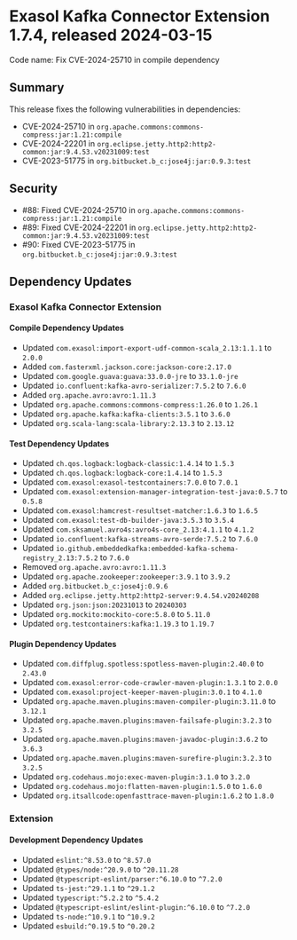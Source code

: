 # Exasol Kafka Connector Extension 1.7.4, released 2024-03-15

Code name: Fix CVE-2024-25710 in compile dependency

## Summary

This release fixes the following vulnerabilities in dependencies:
* CVE-2024-25710 in `org.apache.commons:commons-compress:jar:1.21:compile`
* CVE-2024-22201 in `org.eclipse.jetty.http2:http2-common:jar:9.4.53.v20231009:test`
* CVE-2023-51775 in `org.bitbucket.b_c:jose4j:jar:0.9.3:test`

## Security

* #88: Fixed CVE-2024-25710 in `org.apache.commons:commons-compress:jar:1.21:compile`
* #89: Fixed CVE-2024-22201 in `org.eclipse.jetty.http2:http2-common:jar:9.4.53.v20231009:test`
* #90: Fixed CVE-2023-51775 in `org.bitbucket.b_c:jose4j:jar:0.9.3:test`

## Dependency Updates

### Exasol Kafka Connector Extension

#### Compile Dependency Updates

* Updated `com.exasol:import-export-udf-common-scala_2.13:1.1.1` to `2.0.0`
* Added `com.fasterxml.jackson.core:jackson-core:2.17.0`
* Updated `com.google.guava:guava:33.0.0-jre` to `33.1.0-jre`
* Updated `io.confluent:kafka-avro-serializer:7.5.2` to `7.6.0`
* Added `org.apache.avro:avro:1.11.3`
* Updated `org.apache.commons:commons-compress:1.26.0` to `1.26.1`
* Updated `org.apache.kafka:kafka-clients:3.5.1` to `3.6.0`
* Updated `org.scala-lang:scala-library:2.13.3` to `2.13.12`

#### Test Dependency Updates

* Updated `ch.qos.logback:logback-classic:1.4.14` to `1.5.3`
* Updated `ch.qos.logback:logback-core:1.4.14` to `1.5.3`
* Updated `com.exasol:exasol-testcontainers:7.0.0` to `7.0.1`
* Updated `com.exasol:extension-manager-integration-test-java:0.5.7` to `0.5.8`
* Updated `com.exasol:hamcrest-resultset-matcher:1.6.3` to `1.6.5`
* Updated `com.exasol:test-db-builder-java:3.5.3` to `3.5.4`
* Updated `com.sksamuel.avro4s:avro4s-core_2.13:4.1.1` to `4.1.2`
* Updated `io.confluent:kafka-streams-avro-serde:7.5.2` to `7.6.0`
* Updated `io.github.embeddedkafka:embedded-kafka-schema-registry_2.13:7.5.2` to `7.6.0`
* Removed `org.apache.avro:avro:1.11.3`
* Updated `org.apache.zookeeper:zookeeper:3.9.1` to `3.9.2`
* Added `org.bitbucket.b_c:jose4j:0.9.6`
* Added `org.eclipse.jetty.http2:http2-server:9.4.54.v20240208`
* Updated `org.json:json:20231013` to `20240303`
* Updated `org.mockito:mockito-core:5.8.0` to `5.11.0`
* Updated `org.testcontainers:kafka:1.19.3` to `1.19.7`

#### Plugin Dependency Updates

* Updated `com.diffplug.spotless:spotless-maven-plugin:2.40.0` to `2.43.0`
* Updated `com.exasol:error-code-crawler-maven-plugin:1.3.1` to `2.0.0`
* Updated `com.exasol:project-keeper-maven-plugin:3.0.1` to `4.1.0`
* Updated `org.apache.maven.plugins:maven-compiler-plugin:3.11.0` to `3.12.1`
* Updated `org.apache.maven.plugins:maven-failsafe-plugin:3.2.3` to `3.2.5`
* Updated `org.apache.maven.plugins:maven-javadoc-plugin:3.6.2` to `3.6.3`
* Updated `org.apache.maven.plugins:maven-surefire-plugin:3.2.3` to `3.2.5`
* Updated `org.codehaus.mojo:exec-maven-plugin:3.1.0` to `3.2.0`
* Updated `org.codehaus.mojo:flatten-maven-plugin:1.5.0` to `1.6.0`
* Updated `org.itsallcode:openfasttrace-maven-plugin:1.6.2` to `1.8.0`

### Extension

#### Development Dependency Updates

* Updated `eslint:^8.53.0` to `^8.57.0`
* Updated `@types/node:^20.9.0` to `^20.11.28`
* Updated `@typescript-eslint/parser:^6.10.0` to `^7.2.0`
* Updated `ts-jest:^29.1.1` to `^29.1.2`
* Updated `typescript:^5.2.2` to `^5.4.2`
* Updated `@typescript-eslint/eslint-plugin:^6.10.0` to `^7.2.0`
* Updated `ts-node:^10.9.1` to `^10.9.2`
* Updated `esbuild:^0.19.5` to `^0.20.2`
